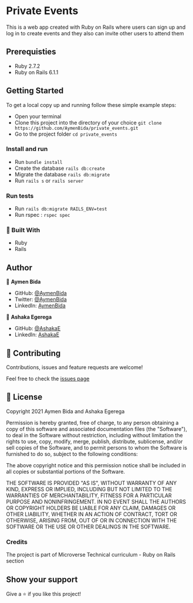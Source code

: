 # Private Events

This is a web app created with Ruby on Rails where users can sign up and log in to create events and they also can invite other users to attend them

## Prerequisties

- Ruby 2.7.2
- Ruby on Rails 6.1.1

## Getting Started

To get a local copy up and running follow these simple example steps:

- Open your terminal
- Clone this project into the directory of your choice `git clone https://github.com/AymenBida/private_events.git`
- Go to the project folder `cd private_events`

### Install and run

- Run `bundle install`
- Create the database `rails db:create` 
- Migrate the database `rails db:migrate`
- Run `rails s` or `rails server`

### Run tests

- Run `rails db:migrate RAILS_ENV=test`
- Run rspec : `rspec spec`

    
### :hammer: Built With

* Ruby
* Rails

## Author

👤 **Aymen Bida**

- GitHub: [@AymenBida](https://github.com/AymenBida)
- Twitter: [@AymenBida](https://twitter.com/AymenBida)
- LinkedIn: [AymenBida](https://www.linkedin.com/in/aymenbida/)

👤 **Ashaka Egerega**

- GitHub: [@AshakaE](https://github.com/AshakaE)
- LinkedIn: [AshakaE](https://www.linkedin.com/in/AshakaE/)

## 🤝 Contributing

Contributions, issues and feature requests are welcome!

Feel free to check the [issues page](https://github.com/AymenBida/private_events/issues)

## 📝 License

Copyright 2021 Aymen Bida and Ashaka Egerega

Permission is hereby granted, free of charge, to any person obtaining a copy of this software and associated documentation files (the "Software"), to deal in the Software without restriction, including without limitation the rights to use, copy, modify, merge, publish, distribute, sublicense, and/or sell copies of the Software, and to permit persons to whom the Software is furnished to do so, subject to the following conditions:

The above copyright notice and this permission notice shall be included in all copies or substantial portions of the Software.

THE SOFTWARE IS PROVIDED "AS IS", WITHOUT WARRANTY OF ANY KIND, EXPRESS OR IMPLIED, INCLUDING BUT NOT LIMITED TO THE WARRANTIES OF MERCHANTABILITY, FITNESS FOR A PARTICULAR PURPOSE AND NONINFRINGEMENT. IN NO EVENT SHALL THE AUTHORS OR COPYRIGHT HOLDERS BE LIABLE FOR ANY CLAIM, DAMAGES OR OTHER LIABILITY, WHETHER IN AN ACTION OF CONTRACT, TORT OR OTHERWISE, ARISING FROM, OUT OF OR IN CONNECTION WITH THE SOFTWARE OR THE USE OR OTHER DEALINGS IN THE SOFTWARE.

### Credits

The project is part of Microverse Technical curriculum - Ruby on Rails section

## Show your support

Give a ⭐️ if you like this project!
